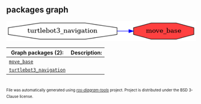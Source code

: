 <!--
File was automatically generated using 'ros-diagram-tools' project.
Project is distributed under the BSD 3-Clause license.
-->

## packages graph

[![move_base](move_base.png "move_base")](move_base.png)


| Graph packages (2): | Description: |
| ------------------- | ------------ |
| [`move_base`](move_base.html) |  |
| [`turtlebot3_navigation`](turtlebot3_navigation.html) |  |


</br>
<font size="1">
File was automatically generated using <a href="https://github.com/anetczuk/ros-diagram-tools"><i>ros-diagram-tools</i></a> project.
Project is distributed under the BSD 3-Clause license.
</font>
